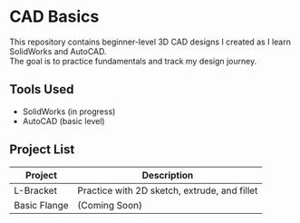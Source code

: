 # CAD Basics

This repository contains beginner-level 3D CAD designs I created as I learn SolidWorks and AutoCAD.  
The goal is to practice fundamentals and track my design journey.

## Tools Used
- SolidWorks (in progress)
- AutoCAD (basic level)

## Project List
| Project | Description |
|---------|-------------|
| L-Bracket | Practice with 2D sketch, extrude, and fillet |
| Basic Flange | (Coming Soon) |
